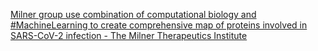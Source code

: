 [Milner group use combination of computational biology and #MachineLearning to create comprehensive map of proteins involved in SARS-CoV-2 infection - The Milner Therapeutics Institute](https://qi.tc/qi/119235)